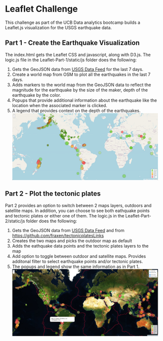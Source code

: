 # Leaflet Challenge
This challenge as part of the UCB Data analytics bootcamp builds a Leaflet.js visualization for the USGS earthquake data. 

## Part 1 - Create the Earthquake Visualization
The index.html gets the Leaflet CSS and javascript, along with D3.js. The logic.js file in the Leaflet-Part-1/static/js folder does the following:
1. Gets the GeoJSON data from [USGS Data Feed](https://earthquake.usgs.gov/earthquakes/feed/v1.0/geojson.php) for the last 7 days.
2. Create a world map from OSM to plot all the earthquakes in the last 7 days.
3. Adds markers to the world map from the GeoJSON data to reflect the magnitude for the earthquake by the size of the maker, depth of the earthquake by the color.
4. Popups that provide additional information about the earthquake like the location when the associated marker is clicked.
5. A legend that provides context on the depth of the earthquakes.
![Earthquake Visualization](https://github.com/ajoyg/leaflet-challenge/blob/main/images/EarthquakeMap.jpg)

## Part 2 - Plot the tectonic plates
Part 2 provides an option to switch between 2 maps layers, outdoors and satellite maps. In addition, you can choose to see both eathquake points and tectonic plates or either one of them.
The logic.js in the Leaflet-Part-2/static/js folder does the following:
1. Gets the GeoJSON data from [USGS Data Feed](https://earthquake.usgs.gov/earthquakes/feed/v1.0/geojson.php) and from https://github.com/fraxen/tectonicplatesLinks
2. Creates the two maps and picks the outdoor map as default
3. Adds the eathquake data points and the tectonic plates layers to the map
4. Add option to toggle between outdoor and satellite maps. Provides additonal filter to select earthquake points and/or tectonic plates.
5. The popups and legend show the same information as in Part 1.
![Earthquakes and Tectonic Plates](https://github.com/ajoyg/leaflet-challenge/blob/main/images/SatelliteMapwithTectonicPlates.jpg)

